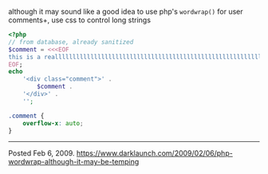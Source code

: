 although it may sound like a good idea to use php's `wordwrap()` for user comments+, use css to control long strings

```php
<?php
// from database, already sanitized
$comment = <<<EOF
this is a reallllllllllllllllllllllllllllllllllllllllllllllllllllllllllllllllllllyyyyyyyyyyyyy long comment that will break the layout..........................................................................................................................................................................................
EOF;
echo 
    '<div class="comment">' .
        $comment .
    '</div>' .
    '';
```

```css
.comment {
    overflow-x: auto;
}
```

---

Posted Feb 6, 2009.
https://www.darklaunch.com/2009/02/06/php-wordwrap-although-it-may-be-temping